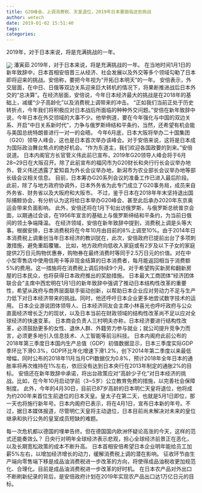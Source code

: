 ```yaml
---
title: G20峰会、上调消费税、天皇退位，2019年日本要面临这些挑战
author: wetech
date: 2019-01-02 15:51:40
tags: 
categories: 
---
```

2019年，对于日本来说，将是充满挑战的一年。
<!-- more -->
<img align="center" border="0" src="https://imgcdn.yicai.com/uppics/images/2019/01/fc06b22d23c96c976ba0b62b0eaf3cdb.jpg" />
潘寅茹
2019年，对于日本来说，将是充满挑战的一年。
在当地时间1月1日的新年致辞中，日本首相安倍晋三从经济、社会发展以及外交等多个领域勾勒了日本即将迎来的挑战。安倍称，要把今年视为“开拓日本明天”的一年。
安倍表示，外交层面，在中日、日俄等双边关系迎来巨大转机的情况下，将果断推进战后日本外交的“总决算”。在经济层面，安倍说，今年日本经济最大的挑战是在2018年的基础上，减缓“少子高龄化”以及消费税上调带来的冲击。
“正如我们当前正处于历史转折点，今年我们将积极应对日本战后所面临的种种外交问题。”安倍在新年致辞中说，今年日本在外交领域的大事不少。他举例道，要在今年强化与中国的双边关系、开启“中日关系新时代”，力争与俄罗斯缔结和平条约，当然，还希望有机会能与美国总统特朗普进行一对一的会晤。
今年6月底，日本大阪将举办二十国集团（G20）领导人峰会，这也是日本首次举办该峰会。对于安倍来说，这将是日本成为国际政治舞台焦点的绝好机会。“作为东道主，我们欢迎各国政要的到来。”安倍说道。
日本内阁官方长官菅义伟此前已宣布，2019年G20领导人峰会将于6月28~29日在大阪召开。除了此前宣布的福冈市为G20财长和央行行长会议举办地外，菅义伟还透露了爱知县为外长会议举办地，新潟市为农业部长会议举办地等部长级会议相关信息。
目前，日本筹办G20系列会议的准备工作已进入最后阶段。此前，除了与地方政府协调外，日本外务省为此专门成立了G20事务局，成员来自外务省、财务省以及大阪府和大阪市。
不过，鉴于日本在2018年年末坚持退出国际捕鲸协会，有分析认为这将给日本举办G20峰会、甚至此后承办2020年东京奥运会带来负面影响。
此外，安倍还将在1月下旬出访俄罗斯，与俄罗斯总统普京会面，以期通过会谈，在1956年宣言的基础上与俄罗斯缔结和平条约，为当前日俄间的领土争端降温。
在经济领域，安倍在新年致辞中提到，消费税上调是头等大事。根据安排，日本消费税将在今年10月由目前的8%上调至10%。由于2014年日本消费税上调重创当年日本经济的教训犹在，此次，安倍政府已提前出台了多项刺激措施，避免重蹈覆辙。
比如，地方政府向低收入家庭或有2岁及以下子女的家庭提供2万日元购物优惠券，购物券在最终消费时等同于2.5万日元的价值。对在中小型零售店中使用信用卡等非现金结算的日本消费者，每月能返回相当于消费额5%的费用。这一措施将在消费税上调后持续9个月。对于希望购买新房和翻新房屋的日本民众，也将获得日本政府推出的奖励措施。
日本最大工商团体“经济团体联合会”主席中西宏明在1月1日的新年致辞中强调了推动日本结构性改革的重要性，希望从政府与商界层面联手驱动创新，以帮助日本企业应对劳动力不足与生产力低下对日本经济带来的挑战。同时，他还呼吁日本企业更多地尝试数字技术的运用。
日本企业游说团体领导人、日本经济同友会主席小林喜光也呼吁政府与公众直面经济增长乏力的现状，以及日本当前在财政领域的结构性改革尚不足以应对全球经济的快速变革。
日本商会负责人三村明夫亦称，日本经济要进行结构性改革，必须鼓励更多的女性、退休人群、外籍劳力参与就业；就公司提升竞争力而言，必须更多地引入信息技术、人工智能等前沿科技。
日本内阁府此前公布的2018年第三季度日本国内生产总值（GDP）初值数据显示，日本三季度实际GDP季环比下滑0.3%，GDP环比年化增速下滑1.2%，创下2014年第二季度以来最低增幅，同时公布的2018年11月当月CPI数据仅为0.8%，预计2018年全年日本的通胀率将再次维持在1%左右，依旧没有达到日本央行在2013年制定的通胀2%的目标。
安倍还在新年致辞中承诺，将出台政策应对“高龄少子化”对日本经济的挑战。比如，在今年10月启动学前（3~5岁）公立教育免费的措施，以完善社会保障制度。
此外，今年的4月30日，目前已87岁高龄的日本明仁天皇将退位，他将成为约200年来首位生前退位的日本天皇。皇太子在第二天，也就是5月1日即位，那一天也将施行新年号。日本内阁府已表示，将在4月1日，宣布日本新的年号。不过，据日本媒体报道，尽管明仁天皇将主动退位，日本目前尚未解决对未来的皇位继承和执行公务的皇室成员短缺的难题。
 
 
每一次危机都以德国的埋单告终。但在德国国内欧洲怀疑论高涨的今天，这样的范式还能奏效么？
日央行对明年全球经济表示悲观，担心全球经济前景正在恶化，以及长期宽松政策的成本不断升高。
日本首相安倍希望日本企业明年能给员工加薪5%左右，以增加经济增长的动力，缓解消费税上调的潜在影响。
征收环节由生产端向零售端下移是成品油消费税进一步改革的方向，将使得成品油税收更加规范化、合理化。目前是成品油消费税进一步改革的好时机。
在日本农产品对外出口不断刷新纪录的背后，是安倍政府计划在2019年实现农产品出口达1万亿日元的目标。
